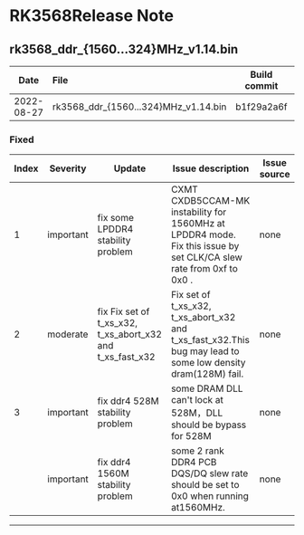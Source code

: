 # RK3568Release Note

## rk3568_ddr_{1560...324}MHz_v1.14.bin

| Date       | File                                 | Build commit | Severity  |
| ---------- | :----------------------------------- | ------------ | --------- |
| 2022-08-27 | rk3568_ddr_{1560...324}MHz_v1.14.bin | b1f29a2a6f   | important |

### Fixed

| Index | Severity  | Update                                                    | Issue description                                            | Issue source |
| ----- | --------- | --------------------------------------------------------- | ------------------------------------------------------------ | ------------ |
| 1     | important | fix some LPDDR4 stability problem                         | CXMT CXDB5CCAM-MK instability for 1560MHz at LPDDR4 mode. Fix this issue by set CLK/CA slew rate from 0xf  to 0x0 . | none         |
| 2     | moderate  | fix Fix set of t_xs_x32, t_xs_abort_x32 and t_xs_fast_x32 | Fix set of t_xs_x32, t_xs_abort_x32 and t_xs_fast_x32.This bug may lead to some low density dram(128M) fail. | none         |
| 3     | important | fix ddr4 528M stability problem                           | some DRAM DLL can't lock at 528M，DLL should be bypass for 528M | none         |
|       | important | fix ddr4 1560M stability problem                          | some 2 rank DDR4 PCB DQS/DQ slew rate should be set to 0x0 when running at1560MHz. | none         |

------
